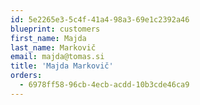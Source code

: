 ```yaml
---
id: 5e2265e3-5c4f-41a4-98a3-69e1c2392a46
blueprint: customers
first_name: Majda
last_name: Markovič
email: majda@tomas.si
title: 'Majda Markovič'
orders:
  - 6978ff58-96cb-4ecb-acdd-10b3cde46ca9
---
```

